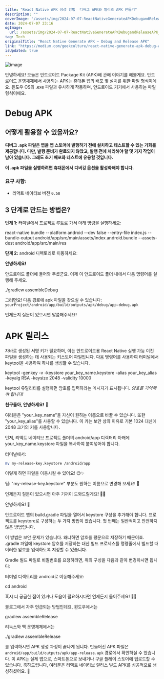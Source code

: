 ```yaml
---
title: "React Native APK 생성 방법  디버그 APK와 릴리즈 APK 만들기"
description: ""
coverImage: "/assets/img/2024-07-07-ReactNativeGenerateAPKDebugandReleaseAPK_0.png"
date: 2024-07-07 23:16
ogImage:
  url: /assets/img/2024-07-07-ReactNativeGenerateAPKDebugandReleaseAPK_0.png
tag: Tech
originalTitle: "React Native Generate APK — Debug and Release APK"
link: "https://medium.com/geekculture/react-native-generate-apk-debug-and-release-apk-4e9981a2ea51"
isUpdated: true
---
```


![image](/assets/img/2024-07-07-ReactNativeGenerateAPKDebugandReleaseAPK_0.png)

안녕하세요! 오늘은 안드로이드 Package Kit (APK)에 관해 이야기를 해볼게요. 안드로이드 운영체제에서 사용되는 APK는 휴대폰 앱의 배포 및 설치를 위한 파일 형식이에요. 윈도우 OS의 .exe 파일과 유사하게 작동하며, 안드로이드 기기에서 사용하는 파일 형식이에요.

# Debug APK

## 어떻게 활용할 수 있을까요?

<div class="content-ad"></div>

**디버그 .apk 파일은 앱을 앱 스토어에 발행하기 전에 설치하고 테스트할 수 있는 기회를 제공합니다. 다만, 발행 준비가 완료되지 않았고, 발행 전에 처리해야 할 몇 가지 작업이 남아 있습니다. 그래도 초기 배포와 테스트에 유용할 것입니다.**

**이 .apk 파일을 실행하려면 휴대폰에서 디버깅 옵션을 활성화해야 합니다.**

### 요구 사항:

- 리액트 네이티브 버전 `0.58`

<div class="content-ad"></div>

## 3 단계로 만드는 방법은?

**단계 1:** 터미널에서 프로젝트 루트로 가서 아래 명령을 실행하세요:

react-native bundle --platform android --dev false --entry-file index.js --bundle-output android/app/src/main/assets/index.android.bundle --assets-dest android/app/src/main/res

**단계 2:** android 디렉토리로 이동하세요:

<div class="content-ad"></div>

**안녕하세요!**

안드로이드 폴더에 들어와 주셨군요. 이제 이 안드로이드 폴더 내에서 다음 명령어를 실행해 주세요.

./gradlew assembleDebug

그러면요! 다음 경로에 apk 파일을 찾으실 수 있습니다: `yourProject/android/app/build/outputs/apk/debug/app-debug.apk`

언제든지 질문이 있으시면 말씀해주세요!

<div class="content-ad"></div>

# APK 릴리스

자바로 생성된 서명 키가 필요하며, 이는 안드로이드용 React Native 실행 가능 이진 파일을 생성하는 데 사용되는 키스토어 파일입니다. 다음 명령어를 사용하여 터미널에서 keytool을 사용하여 하나를 생성할 수 있습니다.

keytool -genkey -v -keystore your_key_name.keystore -alias your_key_alias -keyalg RSA -keysize 2048 -validity 10000

keytool 유틸리티를 실행하면 암호를 입력하라는 메시지가 표시됩니다. _암호를 기억해야 합니다!_

<div class="content-ad"></div>

**친구들아, 안녕하세요!** 🌟

여러분은 "your_key_name"을 자신이 원하는 이름으로 바꿀 수 있습니다. 또한 "your_key_alias"를 사용할 수 있습니다. 이 키는 보안 상의 이유로 기본 1024 대신에 2048 크기의 키를 사용합니다.

먼저, 리액트 네이티브 프로젝트 폴더의 android/app 디렉터리 아래에 your_key_name.keystore 파일을 복사하여 붙여넣어야 합니다.

터미널에서:

```bash
mv my-release-key.keystore /android/app
```

이렇게 하면 파일을 이동시킬 수 있어요! 😉✨

팁: "my-release-key.keystore" 부분도 원하는 이름으로 변경해 보세요! 🌈

언제든지 질문이 있으시면 아주 기꺼이 도와드릴게요! 🌼🔮

<div class="content-ad"></div>

안녕하세요! 🌟

안드로이드 앱의 build.gradle 파일을 열어서 keystore 구성을 추가해야 합니다. 프로젝트를 keystore로 구성하는 두 가지 방법이 있습니다. 첫 번째는 일반적이고 안전하지 않은 방법입니다.

이 방법은 보안 문제가 있습니다. 왜냐하면 암호를 평문으로 저장하기 때문이죠. .gradle 파일에 keystore 암호를 저장하는 대신 빌드 프로세스를 명령줄에서 빌드할 때 이러한 암호를 입력하도록 지정할 수 있습니다.

Gradle 빌드 파일로 비밀번호를 요청하려면, 위의 구성을 다음과 같이 변경하시면 됩니다:

터미널 디렉토리를 android로 이동해주세요:

cd android

혹시 더 궁금한 점이 있거나 도움이 필요하시다면 언제든지 물어주세요! 🌙✨

<div class="content-ad"></div>

블로그에서 자주 언급되는 방법인데요, 윈도우에서는

gradlew assembleRelease

리눅스와 맥 운영체제에서는

./gradlew assembleRelease

를 입력하시면 APK 생성 과정이 끝나게 됩니다. 만들어진 APK 파일은 `android/app/build/outputs/apk/app-release.apk` 경로에서 확인하실 수 있습니다. 이 APK는 실제 앱으로, 스마트폰으로 보내거나 구글 플레이 스토어에 업로드할 수 있습니다. 축하드립니다, 여러분은 리액트 네이티브 릴리스 빌드 APK를 성공적으로 생성하셨어요. 🌟
